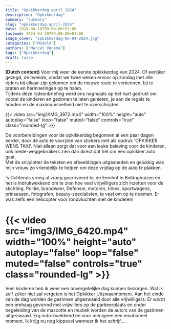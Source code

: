```yaml
---
title: "Opkikkerdag april 2024"
description: "Opkikkerdag"
summary: "summary"
slug: "opkikkerdag-april-2024"
date: 2024-04-10T09:00:00+01:00
lastmod: 2024-04-10T09:00:00+01:00
image_cover: "opkikkerdag-06-04-2024.jpg"
categories: ["ModelX"]
authors: ["Marcel Venema"]
tags: ["Opkikkerdag"]
draft: false
---
```


**(Dutch content)** Voor mij weer de eerste opkikkerdag van 2024. Of eerlijker gezegd, de tweede, omdat we twee weken ervoor op zondag met alle rijders bij elkaar zijn gekomen om de nieuwe route te verkennen, bij te praten en herinneringen op te halen.<br/>
Tijdens deze rijdesnbriefing werd ons nogmaals op het hart gedrukt om vooral de kinderen en gezinnen te laten genieten, je aan de regels te houden en de maximumsnelheid niet te overschrijden.<br/>



{{< video src="img1/IMG_3972.mp4" width="100%" height="auto" autoplay="false" loop="false" muted="false" controls="true" class="rounded-lg" >}}


De voorbereidingen voor de opkikkerdag begonnen al een paar dagen eerder, door de auto te voorzien van stickers met als opdruk 'OPKIKKER WENS TAXI'. Niet alleen zorgt dat voor een leuke beleving voor de kinderen, ook mede-weggebruikers zien dan direct dat het om een opkikker auto gaat.<br/> Met de snijplotter de teksten en afbeeldingen uitgesneden en gelukkig was mijn vrouw zo vriendelijk te helpen om deze vrijdag op de auto te plakken.<br/>



's Ochtends vroeg al vroeg gearriveerd  bij de Eemhof in Biddnghuizen en het is indrukwekkend om te zien hoe veel vrijwilligers zich inzetten voor de stichting. Politie, brandweer, Defensie, motoren, trikes, sportwagens, prinsessen, fotografen, beauty-specialisten, te veel om op te noemen. Er was zelfs een helicopter voor rondvluchten met de kinderen!<br/>


# {{< video src="img3/IMG_6420.mp4" width="100%" height="auto" autoplay="false" loop="false" muted="false" controls="true" class="rounded-lg" >}}

Veel kinderen heb ik weer een onvergetelijke dag kunnen bezorgen. Wat ik zelf zeker niet zal vergeten is het Opkikker Uitzwaaimoment. Aan het einde van de dag worden de gezinnen uitgezwaaid door alle vrijwilligers. Er wordt een erehaag gevormd met vrijwillers op de parkeerplaats en onder begeleiding van de mascotte en muziek worden de auto's van de gezinnen uitgezwaaid. Erg indrukwekkend en voor menigeen een emotioneel moment. Ik krijg nu nog kippevel wanneer ik het schrijf....<br/>

&nbsp;  
&nbsp;  
